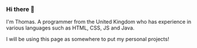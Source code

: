 <html>
  <head>
    <link rel="stylesheet" src="/readmestyle.css">
  </head>
  <body>

### Hi there 👋
<p>I'm Thomas. A programmer from the United Kingdom who has experience in various languages such as HTML, CSS, JS and Java.</p>
<p>I will be using this page as somewhere to put my personal projects!</p> 
</body>
</html>

<!--
**thomasr-6/thomasr-6** is a ✨ _special_ ✨ repository because its `README.md` (this file) appears on your GitHub profile.

Here are some ideas to get you started:

- 🔭 I’m currently working on ...
- 🌱 I’m currently learning ...
- 👯 I’m looking to collaborate on ...
- 🤔 I’m looking for help with ...
- 💬 Ask me about ...
- 📫 How to reach me: ...
- 😄 Pronouns: ...
- ⚡ Fun fact: ...
-->
